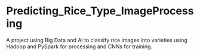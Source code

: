 # Predicting_Rice_Type_ImageProcessing
A project using Big Data and AI to classify rice images into varieties using Hadoop and PySpark for processing and CNNs for training. 
